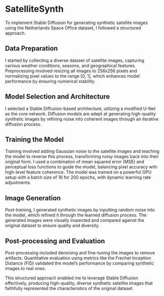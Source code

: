 # SatelliteSynth
To implement Stable Diffusion for generating synthetic satellite images using the Netherlands Space Office dataset, I followed a structured approach.

## Data Preparation
I started by collecting a diverse dataset of satellite images, capturing various weather conditions, seasons, and geographical features. Preprocessing involved resizing all images to 256x256 pixels and normalizing pixel values to the range [0, 1], which enhances model performance by ensuring numerical stability.

## Model Selection and Architecture
I selected a Stable Diffusion-based architecture, utilizing a modified U-Net as the core network. Diffusion models are adept at generating high-quality synthetic images by refining noise into coherent images through an iterative diffusion process.

## Training the Model
Training involved adding Gaussian noise to the satellite images and teaching the model to reverse this process, transforming noisy images back into their original form. I used a combination of mean squared error (MSE) and perceptual loss functions to guide the model, balancing pixel accuracy with high-level feature coherence. The model was trained on a powerful GPU setup with a batch size of 16 for 200 epochs, with dynamic learning rate adjustments.

## Image Generation
Post-training, I generated synthetic images by inputting random noise into the model, which refined it through the learned diffusion process. The generated images were visually inspected and compared against the original dataset to ensure quality and diversity.

## Post-processing and Evaluation
Post-processing included denoising and fine-tuning the images to remove artifacts. Quantitative evaluation using metrics like the Frechet Inception Distance (FID) validated the model’s performance by comparing synthetic images to real ones.

This structured approach enabled me to leverage Stable Diffusion effectively, producing high-quality, diverse synthetic satellite images that faithfully represented the characteristics of the original dataset.

